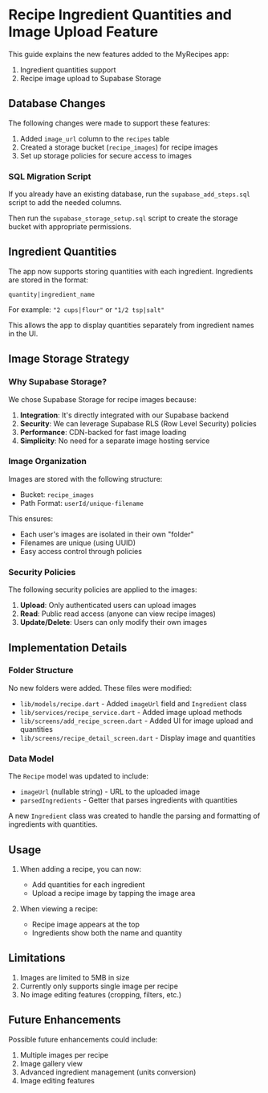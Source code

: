 # Recipe Ingredient Quantities and Image Upload Feature

This guide explains the new features added to the MyRecipes app:

1. Ingredient quantities support
2. Recipe image upload to Supabase Storage

## Database Changes

The following changes were made to support these features:

1. Added `image_url` column to the `recipes` table
2. Created a storage bucket (`recipe_images`) for recipe images
3. Set up storage policies for secure access to images

### SQL Migration Script

If you already have an existing database, run the `supabase_add_steps.sql` script to add the needed columns.

Then run the `supabase_storage_setup.sql` script to create the storage bucket with appropriate permissions.

## Ingredient Quantities

The app now supports storing quantities with each ingredient. Ingredients are stored in the format:

```
quantity|ingredient_name
```

For example: `"2 cups|flour"` or `"1/2 tsp|salt"`

This allows the app to display quantities separately from ingredient names in the UI.

## Image Storage Strategy

### Why Supabase Storage?

We chose Supabase Storage for recipe images because:

1. **Integration**: It's directly integrated with our Supabase backend
2. **Security**: We can leverage Supabase RLS (Row Level Security) policies
3. **Performance**: CDN-backed for fast image loading
4. **Simplicity**: No need for a separate image hosting service

### Image Organization

Images are stored with the following structure:

- Bucket: `recipe_images`
- Path Format: `userId/unique-filename`

This ensures:

- Each user's images are isolated in their own "folder"
- Filenames are unique (using UUID)
- Easy access control through policies

### Security Policies

The following security policies are applied to the images:

1. **Upload**: Only authenticated users can upload images
2. **Read**: Public read access (anyone can view recipe images)
3. **Update/Delete**: Users can only modify their own images

## Implementation Details

### Folder Structure

No new folders were added. These files were modified:

- `lib/models/recipe.dart` - Added `imageUrl` field and `Ingredient` class
- `lib/services/recipe_service.dart` - Added image upload methods
- `lib/screens/add_recipe_screen.dart` - Added UI for image upload and quantities
- `lib/screens/recipe_detail_screen.dart` - Display image and quantities

### Data Model

The `Recipe` model was updated to include:

- `imageUrl` (nullable string) - URL to the uploaded image
- `parsedIngredients` - Getter that parses ingredients with quantities

A new `Ingredient` class was created to handle the parsing and formatting of ingredients with quantities.

## Usage

1. When adding a recipe, you can now:

   - Add quantities for each ingredient
   - Upload a recipe image by tapping the image area

2. When viewing a recipe:
   - Recipe image appears at the top
   - Ingredients show both the name and quantity

## Limitations

1. Images are limited to 5MB in size
2. Currently only supports single image per recipe
3. No image editing features (cropping, filters, etc.)

## Future Enhancements

Possible future enhancements could include:

1. Multiple images per recipe
2. Image gallery view
3. Advanced ingredient management (units conversion)
4. Image editing features
